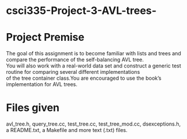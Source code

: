 # csci335-Project-3-AVL-trees-

# Project Premise
The goal of this assignment is to become familiar with lists and trees and compare the performance of the self-balancing AVL tree. <br>
You will also work with a real-world data set and construct a generic test routine for comparing several different implementations  <br>
of the tree container class.You are encouraged to use the book’s implementation for AVL trees. <br>

# Files given
avl_tree.h, query_tree.cc, test_tree.cc, test_tree_mod.cc, dsexceptions.h, <br>
a README.txt, a Makefile and more text (.txt) files. <br>

